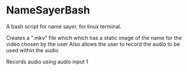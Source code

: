 # NameSayerBash
A bash script for name sayer, for linux terminal.

Creates a ".mkv" file which which has a static image of the name for the video chosen by the user
Also allows the user to record the audio to be used within the audio

Records audio using audio input 1
